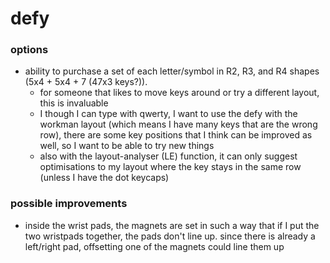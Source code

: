 # defy

### options
- ability to purchase a set of each letter/symbol in R2, R3, and R4 shapes (5x4 + 5x4 + 7 (47x3 keys?)).
	- for someone that likes to move keys around or try a different layout, this is invaluable
	- I though I can type with qwerty, I want to use the defy with the workman layout (which means I have many keys that are the wrong row), there are some key positions that I think can be improved as well, so I want to be able to try new things
	- also with the layout-analyser (LE) function, it can only suggest optimisations to my layout where the key stays in the same row (unless I have the dot keycaps)

### possible improvements
- inside the wrist pads, the magnets are set in such a way that if I put the two wristpads together, the pads don't line up. since there is already a left/right pad, offsetting one of the magnets could line them up
